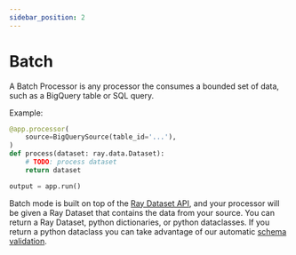 ```yaml
---
sidebar_position: 2
---
```


# Batch

A Batch Processor is any processor the consumes a bounded set of data, such as a BigQuery table or SQL query.

Example:

```python
@app.processor(
    source=BigQuerySource(table_id='...'),
)
def process(dataset: ray.data.Dataset):
    # TODO: process dataset
    return dataset

output = app.run()
```

Batch mode is built on top of the [Ray Dataset API](https://docs.ray.io/en/latest/data/api/api.html), and your processor will be given a Ray Dataset that contains the data from your source. You can return a Ray Dataset, python dictionaries, or python dataclasses. If you return a python dataclass you can take advantage of our automatic [schema validation](../features/schema-validation.md).
